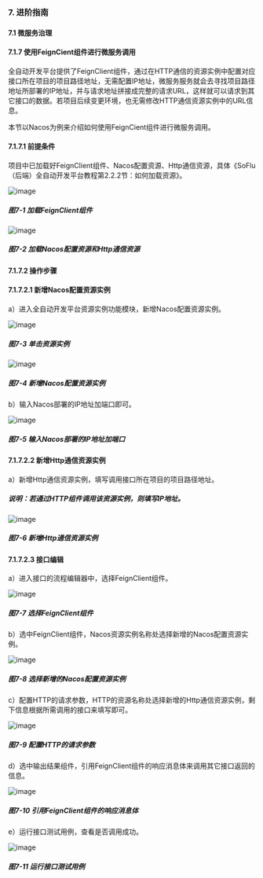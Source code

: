 ### 7. 进阶指南

#### 7.1 微服务治理

#### 7.1.7 使用FeignCient组件进行微服务调用

全自动开发平台提供了FeignClient组件，通过在HTTP通信的资源实例中配置对应接口所在项目的项目路径地址，无需配置IP地址，微服务服务就会去寻找项目路径地址所部署的IP地址，并与请求地址拼接成完整的请求URL，这样就可以请求到其它接口的数据。若项目后续变更环境，也无需修改HTTP通信资源实例中的URL信息。

本节以Nacos为例来介绍如何使用FeignCient组件进行微服务调用。

#### 7.1.7.1 前提条件

项目中已加载好FeignClient组件、Nacos配置资源、Http通信资源，具体《SoFlu（后端）全自动开发平台教程第2.2.2节：如何加载资源》。

![image](https://user-images.githubusercontent.com/79617492/211253355-23913aa9-c6ff-4fee-8bfe-dc3bd49aba0b.png)

##### 图7-1 加载FeignClient组件

![image](https://user-images.githubusercontent.com/79617492/211253364-d45146f9-ac78-4ea4-be09-2c99a6906d36.png)

##### 图7-2 加载Nacos配置资源和Http通信资源

#### 7.1.7.2 操作步骤

#### 7.1.7.2.1 新增Nacos配置资源实例

a）进入全自动开发平台资源实例功能模块，新增Nacos配置资源实例。

![image](https://user-images.githubusercontent.com/79617492/211253383-42fe9e96-dd82-4282-8583-34ec0e85612f.png)

##### 图7-3 单击资源实例

![image](https://user-images.githubusercontent.com/79617492/211253402-6ac2af51-8941-404f-b37b-5f7dbbf044dc.png)

##### 图7-4 新增Nacos配置资源实例

b）输入Nacos部署的IP地址加端口即可。

![image](https://user-images.githubusercontent.com/79617492/211253411-f5c7fcbc-b87c-44c6-ab36-b714cb41dad2.png)

##### 图7-5 输入Nacos部署的IP地址加端口

#### 7.1.7.2.2 新增Http通信资源实例

a）新增Http通信资源实例，填写调用接口所在项目的项目路径地址。

##### 说明：若通过HTTP组件调用该资源实例，则填写IP地址。

![image](https://user-images.githubusercontent.com/79617492/211253428-7d287d9c-9c16-4b9f-a7c2-09c6067f1e8e.png)

##### 图7-6 新增Http通信资源实例

#### 7.1.7.2.3 接口编辑

a）进入接口的流程编辑器中，选择FeignClient组件。

![image](https://user-images.githubusercontent.com/79617492/211253439-412d0e65-13e9-446b-bb36-8fffaa378e6c.png)

##### 图7-7 选择FeignClient组件

b）选中FeignClient组件，Nacos资源实例名称处选择新增的Nacos配置资源实例。

![image](https://user-images.githubusercontent.com/79617492/211253457-7428cc90-f337-4e1e-ae82-e575cdf6949f.png)

##### 图7-8 选择新增的Nacos配置资源实例

c）配置HTTP的请求参数，HTTP的资源名称处选择新增的Http通信资源实例，剩下信息根据所需调用的接口来填写即可。

![image](https://user-images.githubusercontent.com/79617492/211253473-12a3500c-7d63-47fc-a00d-e0e458f59458.png)

##### 图7-9 配置HTTP的请求参数

d）选中输出结果组件，引用FeignClient组件的响应消息体来调用其它接口返回的信息。

![image](https://user-images.githubusercontent.com/79617492/211253490-a1488fb7-2735-4ec3-954b-72bb8755613c.png)

##### 图7-10 引用FeignClient组件的响应消息体

e）运行接口测试用例，查看是否调用成功。

![image](https://user-images.githubusercontent.com/79617492/211253499-997fdc34-1135-4d32-b4b1-5c5376741d64.png)

##### 图7-11 运行接口测试用例

